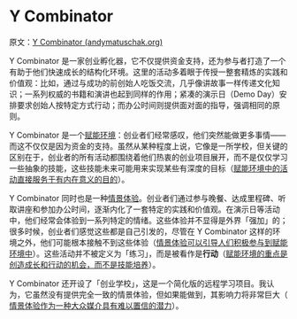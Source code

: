 # Y Combinator

原文：[Y Combinator (andymatuschak.org)](https://notes.andymatuschak.org/z9MxCsvv8DcHndqRECbxrRi)

Y Combinator 是一家创业孵化器，它不仅提供资金支持，还为参与者打造了一个有助于他们快速成长的结构化环境。这里的活动多着眼于传授一整套精炼的实践和价值观：比如，通过与成功的前创始人吃饭交流，几乎像讲故事一样传递文化知识；一系列权威的书籍和演讲也起到同样的作用；紧凑的演示日（Demo Day）安排要求创始人按特定方式行动；而办公时间则提供面对面的指导，强调相同的原则。

Y Combinator 是一个[赋能环境](https://notes.andymatuschak.org/z492hGrHvRvJiEY9UfB4Mby)：创业者们经常感叹，他们突然能做更多事情——而这不仅仅是因为资金的支持。虽然从某种程度上说，它像是一所学校，但关键的区别在于，创业者的所有活动都围绕着他们热衷的创业项目展开，而不是仅仅学习一些抽象的技能，这些技能未来可能用来实现某些有深度的目标（[赋能环境中的活动直接服务于有内在意义的目的](https://notes.andymatuschak.org/z3PJFWDZ7gar2ttawQTmBek)）。

Y Combinator 同时也是一种[情景体验](https://notes.andymatuschak.org/z92TGMiBsnraf5KXxSTNkBJ)。创业者们通过参与晚餐、达成里程碑、听取讲座和参加办公时间，逐渐内化了一套特定的实践和价值观。在演示日等活动中，他们经常会体验到一系列特定的情绪。这些体验并不显得是外界「强加」的；很多时候，创业者们感觉这些都是自己引发的，尽管在 Y Combinator 这样的环境之外，他们可能根本接触不到这些体验（[情景体验可以引导人们积极参与到赋能环境中](https://notes.andymatuschak.org/zKubRcJXKjiCDPsPgJWckkP)）。这些活动并不被定义为「练习」，而是被看作是**行动**（[赋能环境的重点是创造成长和行动的机会，而不是技能培养](https://notes.andymatuschak.org/z7d63BYfJrd81VFE25jkcDd)）。

Y Combinator 还开设了「创业学校」，这是一个简化版的远程学习项目。我认为，它虽然没有提供完全一致的情景体验，但如果能做到，其影响力将非常巨大（ [情景体验作为一种大众媒介具有难以置信的潜力](https://notes.andymatuschak.org/z6oXuXLZ7Wq1eBqskyfph2wz9gjohQUKSBFzx)）。